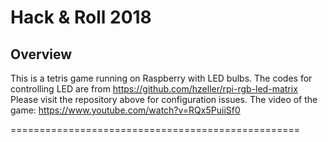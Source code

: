 Hack & Roll 2018
==================================================
Overview
--------
This is a tetris game running on Raspberry with LED bulbs. The codes for controlling LED are from https://github.com/hzeller/rpi-rgb-led-matrix
Please visit the repository above for configuration issues.
The video of the game:
https://www.youtube.com/watch?v=RQx5PuiiSf0

==================================================
